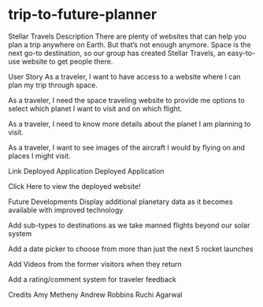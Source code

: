 # trip-to-future-planner

Stellar Travels
Description
There are plenty of websites that can help you plan a trip anywhere on Earth. But that’s not enough anymore. Space is the next go-to destination, so our group has created Stellar Travels, an easy-to-use website to get people there.

User Story
As a traveler, I want to have access to a website where I can plan my trip through space.

As a traveler, I need the space traveling website to provide me options to select which planet I want to visit and on which flight.

As a traveler, I need to know more details about the planet I am planning to visit.

As a traveler, I want to see images of the aircraft I would by flying on and places I might visit.

Link
Deployed Application Deployed Application

Click Here to view the deployed website!

Future Developments
Display additional planetary data as it becomes available with improved technology

Add sub-types to destinations as we take manned flights beyond our solar system

Add a date picker to choose from more than just the next 5 rocket launches

Add Videos from the former visitors when they return

Add a rating/comment system for traveler feedback

Credits
Amy Metheny Andrew Robbins Ruchi Agarwal
